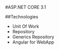 #ASP.NET CORE 3.1

##Technologies
- Unit Of Work
- Repository 
- Generics Repository
- Angular for WebApp